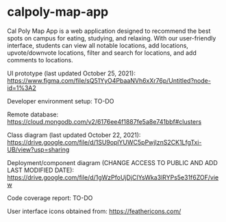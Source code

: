 # calpoly-map-app

Cal Poly Map App is a web application designed to recommend the best spots on campus for eating, studying, and relaxing. With our user-friendly interface, students can view all notable locations, add locations, upvote/downvote locations, filter and search for locations, and add comments to locations.

UI prototype (last updated October 25, 2021): https://www.figma.com/file/sQ51YyO4PbaaNVh6xXr76p/Untitled?node-id=1%3A2 

Developer environment setup: TO-DO
    
Remote database: https://cloud.mongodb.com/v2/6176ee4f1887fe5a8e741bbf#clusters

Class diagram (last updated October 22, 2021): https://drive.google.com/file/d/1SU9oplYUWC5pPwjIznS2CK1LfgTxi-UB/view?usp=sharing 

Deployment/component diagram (CHANGE ACCESS TO PUBLIC AND ADD LAST MODIFIED DATE): https://drive.google.com/file/d/1gWzPfoUjDjCIYsWka3lRYPs5e31f6ZOF/view

Code coverage report: TO-DO

User interface icons obtained from:
https://feathericons.com/
